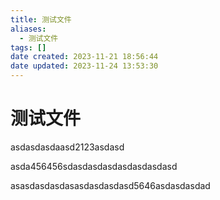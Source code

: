 ```yaml
---
title: 测试文件
aliases:
  - 测试文件
tags: []
date created: 2023-11-21 18:56:44
date updated: 2023-11-24 13:53:30
---
```


# 测试文件

asdasdasdaasd2123asdasd

asda456456sdasdasdasdasdasdasdasd

asasdasdasdasasdasdasdasd5646asdasdasdad
